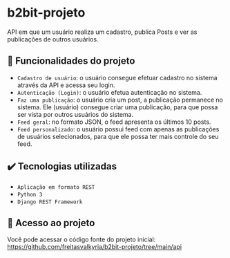 # b2bit-projeto
API em que um usuário realiza um cadastro, publica Posts e ver as publicações de outros usuários.

## :hammer: Funcionalidades do projeto
- `Cadastro de usuário`: o usuário consegue efetuar cadastro no sistema através da API e acessa seu login. 
- `Autenticação (Login)`: o usuário efetua autenticação no sistema.
- `Faz uma publicação`:  o usuário cria um post, a publicação permanece no sistema. Ele (usuário) consegue criar uma publicação, para que possa ser vista por outros usuários do sistema.
- `Feed geral`: no formato JSON, o feed apresenta os últimos 10 posts.
- `Feed personalizado`: o usuário possui feed com apenas as publicações de usuários selecionados, para que ele possa ter mais controle do seu feed.

## :heavy_check_mark: Tecnologias utilizadas
- `Aplicação em formato REST`
- `Python 3`
- `Django REST Framework`

## :file_folder: Acesso ao projeto
Você pode acessar o código fonte do projeto inicial: https://github.com/freitasvalkyria/b2bit-projeto/tree/main/api
